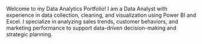 Welcome to my Data Analytics Portfolio! I am a Data Analyst with experience in data collection, cleaning, and visualization using Power BI and Excel. I specialize in analyzing sales trends, customer behaviors, and marketing performance to support data-driven decision-making and strategic planning.

